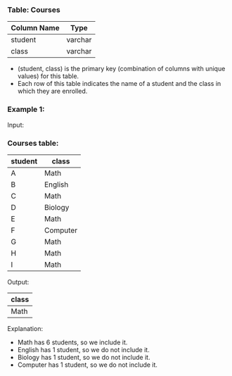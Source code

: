 ### Table: Courses


| Column Name | Type    |
|-------------|---------|
| student     | varchar |
| class       | varchar |

- (student, class) is the primary key (combination of columns with unique values) for this table.
- Each row of this table indicates the name of a student and the class in which they are enrolled.


 
### Example 1:

Input: 
### Courses table:

| student | class    |
|---------|----------|
| A       | Math     |
| B       | English  |
| C       | Math     |
| D       | Biology  |
| E       | Math     |
| F       | Computer |
| G       | Math     |
| H       | Math     |
| I       | Math     |

Output: 

| class   |
|---------|
| Math    |

Explanation: 
- Math has 6 students, so we include it.
- English has 1 student, so we do not include it.
- Biology has 1 student, so we do not include it.
- Computer has 1 student, so we do not include it.
